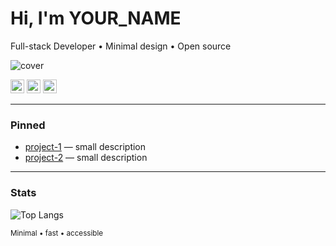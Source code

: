
<!-- Title -->
<h1>Hi, I'm YOUR_NAME</h1>
<p>Full-stack Developer • Minimal design • Open source</p>

<!-- Banner: สลับตามธีม -->
<picture>
  <source media="(prefers-color-scheme: dark)" srcset="https://YOUR_CDN/banner-dark.png" />
  <source media="(prefers-color-scheme: light)" srcset="https://YOUR_CDN/banner-light.png" />
  <img alt="cover" src="https://YOUR_CDN/banner-light.png" />
</picture>

<!-- Social (ไอคอนขาวดำ ใช้ได้ทั้งสองธีม) -->
<p>
  <a href="https://your-site.com"><img src="https://YOUR_CDN/icon-link.svg" height="22" alt="Website"></a>
  <a href="https://www.linkedin.com/in/yourid"><img src="https://YOUR_CDN/icon-linkedin.svg" height="22" alt="LinkedIn"></a>
  <a href="mailto:you@email.com"><img src="https://YOUR_CDN/icon-mail.svg" height="22" alt="Email"></a>
</p>

---

### Pinned
- <a href="https://github.com/YOUR_USERNAME/project-1">project-1</a> — small description
- <a href="https://github.com/YOUR_USERNAME/project-2">project-2</a> — small description

---

### Stats
<!-- light -->
![Top Langs](https://github-readme-stats.vercel.app/api/top-langs/?username=codeine999&layout=compact)

<!-- Footer note -->
<sub>Minimal • fast • accessible</sub>
